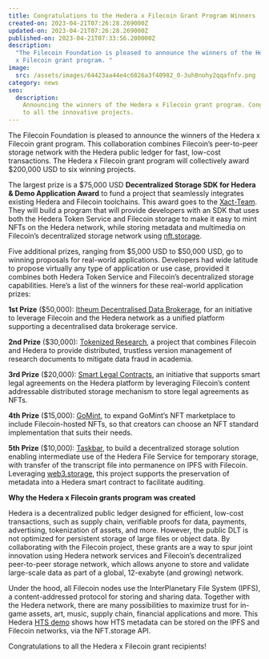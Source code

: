 ```yaml
---
title: Congratulations to the Hedera x Filecoin Grant Program Winners
created-on: 2023-04-21T07:26:28.269000Z
updated-on: 2023-04-21T07:26:28.269000Z
published-on: 2023-04-21T07:33:56.200000Z
description:
  "The Filecoin Foundation is pleased to announce the winners of the Hedera
  x Filecoin grant program. "
image:
  src: /assets/images/64423aa44e4c6826a3f40982_0-3uh8nohy2qqafnfv.png
category: news
seo:
  description:
    Announcing the winners of the Hedera x Filecoin grant program. Congratulations
    to all the innovative projects.
---
```


The Filecoin Foundation is pleased to announce the winners of the Hedera x Filecoin grant program. This collaboration combines Filecoin’s peer-to-peer storage network with the Hedera public ledger for fast, low-cost transactions. The Hedera x Filecoin grant program will collectively award $200,000 USD to six winning projects.

The largest prize is a $75,000 USD **Decentralized Storage SDK for Hedera & Demo Application Award** to fund a project that seamlessly integrates existing Hedera and Filecoin toolchains. This award goes to the [Xact-Team](https://github.com/bhed/devgrants/blob/master/rfp-proposals/rfp-proposal-nft-sdk-hedera.md). They will build a program that will provide developers with an SDK that uses both the Hedera Token Service and Filecoin storage to make it easy to mint NFTs on the Hedera network, while storing metadata and multimedia on Filecoin’s decentralized storage network using [nft.storage](https://nft.storage/).

Five additional prizes, ranging from $5,000 USD to $50,000 USD, go to winning proposals for real-world applications. Developers had wide latitude to propose virtually any type of application or use case, provided it combines both Hedera Token Service and Filecoin’s decentralized storage capabilities. Here’s a list of the winners for these real-world application prizes:

**1st Prize** ($50,000): [Itheum Decentralised Data Brokerage](https://github.com/Itheum/devgrants/blob/master/rfp-proposals/rfp-proposal-itheum-decentralised-data-brokerage-service.md), for an initiative to leverage Filecoin and the Hedera network as a unified platform supporting a decentralised data brokerage service.

**2nd Prize** ($30,000): [Tokenized Research](https://github.com/dabhunt/devgrants/blob/opengrant-template/.github/ISSUE_TEMPLATE/opengrant.md), a project that combines Filecoin and Hedera to provide distributed, trustless version management of research documents to mitigate data fraud in academia.

**3rd Prize** ($20,000): [Smart Legal Contracts](https://github.com/niallroche/devgrants/blob/master/rfp-proposal-smart-legal-contracts.md), an initiative that supports smart legal agreements on the Hedera platform by leveraging Filecoin’s content addressable distributed storage mechanism to store legal agreements as NFTs.

**4th Prize** ($15,000): [GoMint](https://drive.google.com/file/d/1afzN6WyQUtHHpqsKF7BBgc2SU89PqHHB/view?usp=sharing), to expand GoMint’s NFT marketplace to include Filecoin-hosted NFTs, so that creators can choose an NFT standard implementation that suits their needs.

**5th Prize** ($10,000): [Taskbar](https://github.com/victorholo/devgrants/blob/master/rfp-proposals/rfp-proposal-taskbar.md), to build a decentralized storage solution enabling intermediate use of the Hedera File Service for temporary storage, with transfer of the transcript file into permanence on IPFS with Filecoin. Leveraging [web3.storage](https://web3.storage/), this project supports the preservation of metadata into a Hedera smart contract to facilitate auditing.

**Why the Hedera x Filecoin grants program was created**

Hedera is a decentralized public ledger designed for efficient, low-cost transactions, such as supply chain, verifiable proofs for data, payments, advertising, tokenization of assets, and more. However, the public DLT is not optimized for persistent storage of large files or object data. By collaborating with the Filecoin project, these grants are a way to spur joint innovation using Hedera network services and Filecoin’s decentralized peer-to-peer storage network, which allows anyone to store and validate large-scale data as part of a global, 12-exabyte (and growing) network.

Under the hood, all Filecoin nodes use the InterPlanetary File System (IPFS), a content-addressed protocol for storing and sharing data. Together with the Hedera network, there are many possibilities to maximize trust for in-game assets, art, music, supply chain, financial applications and more. This Hedera [HTS demo](https://github.com/hashgraph/hedera-hts-demo/) shows how HTS metadata can be stored on the IPFS and Filecoin networks, via the NFT.storage API.

Congratulations to all the Hedera x Filecoin grant recipients!

